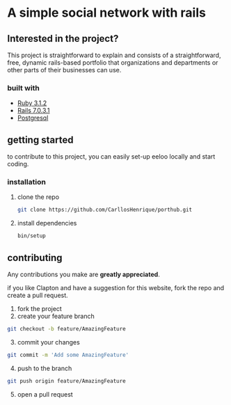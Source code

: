 <h1>A simple social network with rails</h1>

## Interested in the project?

This project is straightforward to explain and consists of a straightforward, free, dynamic rails-based portfolio that organizations and departments or other parts of their businesses can use.

### built with

* [Ruby 3.1.2](https://www.ruby-lang.org/pt/)
* [Rails 7.0.3.1](https://rubyonrails.org/)
* [Postgresql](https://www.postgresql.org/)

<!-- GETTING STARTED -->
## getting started

to contribute to this project, you can easily set-up eeloo locally and start coding.

### installation

1. clone the repo
   ```sh
   git clone https://github.com/CarllosHenrique/porthub.git
   ```
2. install dependencies
   ```sh
   bin/setup
   ```
## contributing

Any contributions you make are **greatly appreciated**.

if you like Clapton and have a suggestion for this website, fork the repo and create a pull request.

1. fork the project
2. create your feature branch 
```sh
git checkout -b feature/AmazingFeature
```
3. commit your changes
```sh
git commit -m 'Add some AmazingFeature'
```
4. push to the branch 
```sh
git push origin feature/AmazingFeature
```
5. open a pull request
